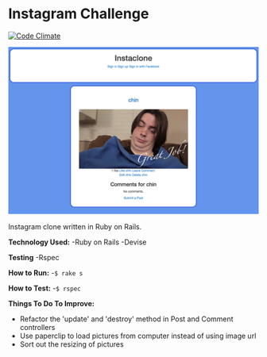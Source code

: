 Instagram Challenge
===================

[![Code Climate](https://codeclimate.com/github/Munded/instagram-challenge/badges/gpa.svg)](https://codeclimate.com/github/Munded/instagram-challenge)

![Insta-clone](https://github.com/Munded/instagram-challenge/blob/master/instagram_clone/public/Screen%20Shot%202015-06-01%20at%2018.13.37.png)

 Instagram clone written in Ruby on Rails.
 
**Technology Used:**
-Ruby on Rails
-Devise

**Testing**
-Rspec

**How to Run:**
-`$ rake s`


**How to Test:**
-`$ rspec`


**Things To Do To Improve:**
- Refactor the 'update' and 'destroy' method in Post and Comment controllers
- Use paperclip to load pictures from computer instead of using image url
- Sort out the resizing of pictures
